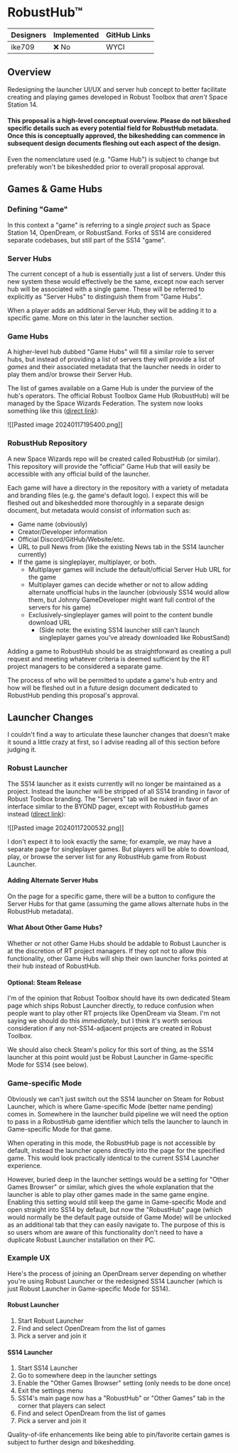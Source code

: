 # RobustHub™

| Designers | Implemented | GitHub Links |
|---|---|---|
| ike709 | :x: No | WYCI |

## Overview

Redesigning the launcher UI/UX and server hub concept to better facilitate creating and playing games developed in Robust Toolbox that *aren't* Space Station 14.

#### This proposal is a high-level conceptual overview. Please do not bikeshed specific details such as every potential field for RobustHub metadata. Once this is conceptually approved, the bikeshedding can commence in subsequent design documents fleshing out each aspect of the design.

Even the nomenclature used (e.g. "Game Hub") is subject to change but preferably won't be bikeshedded prior to overall proposal approval.

## Games & Game Hubs

### Defining "Game"
In this context a "game" is referring to a single *project* such as Space Station 14, OpenDream, or RobustSand. Forks of SS14 are considered separate codebases, but still part of the SS14 "game". 

### Server Hubs
The current concept of a hub is essentially just a list of servers. Under this new system these would effectively be the same, except now each server hub will be associated with a single game. These will be referred to explicitly as "Server Hubs" to distinguish them from "Game Hubs".

When a player adds an additional Server Hub, they will be adding it to a specific game. More on this later in the launcher section.

### Game Hubs
A higher-level hub dubbed "Game Hubs" will fill a similar role to server hubs, but instead of providing a list of servers they will provide a list of *games* and their associated metadata that the launcher needs in order to play them and/or browse their Server Hub.

The list of games available on a Game Hub is under the purview of the hub's operators. The official Robust Toolbox Game Hub (RobustHub) will be managed by the Space Wizards Federation. The system now looks something like this ([direct link](https://i.imgur.com/lyRfy8t.png)):

![[Pasted image 20240117195400.png]]

### RobustHub Repository
A new Space Wizards repo will be created called RobustHub (or similar). This repository will provide the "official" Game Hub that will easily be accessible with any official build of the launcher.

Each game will have a directory in the repository with a variety of metadata and branding files (e.g. the game's default logo). I expect this will be fleshed out and bikeshedded more thoroughly in a separate design document, but metadata would consist of information such as:
- Game name (obviously)
- Creator/Developer information
- Official Discord/GitHub/Website/etc.
- URL to pull News from (like the existing News tab in the SS14 launcher currently)
- If the game is singleplayer, multiplayer, or both. 
	- Multiplayer games will include the default/official Server Hub URL for the game
	- Multiplayer games can decide whether or not to allow adding alternate unofficial hubs in the launcher (obviously SS14 would allow them, but Johnny GameDeveloper might want full control of the servers for his game)
	- Exclusively-singleplayer games will point to the content bundle download URL 
		- (Side note: the existing SS14 launcher still can't launch singleplayer games you've already downloaded like RobustSand)

Adding a game to RobustHub should be as straightforward as creating a pull request and meeting whatever criteria is deemed sufficient by the RT project managers to be considered a separate game.

The process of who will be permitted to update a game's hub entry and how will be fleshed out in a future design document dedicated to RobustHub pending this proposal's approval.

## Launcher Changes
 
 I couldn't find a way to articulate these launcher changes that doesn't make it sound a little crazy at first, so I advise reading all of this section before judging it.

### Robust Launcher
The SS14 launcher as it exists currently will no longer be maintained as a project. Instead the launcher will be stripped of all SS14 branding in favor of Robust Toolbox branding. The "Servers" tab will be nuked in favor of an interface similar to the BYOND pager, except with RobustHub games instead ([direct link](https://i.imgur.com/DSXdzyP.png)):

![[Pasted image 20240117200532.png]]

I don't expect it to look exactly the same; for example, we may have a separate page for singleplayer games. But players will be able to download, play, or browse the server list for any RobustHub game from Robust Launcher.

#### Adding Alternate Server Hubs
On the page for a specific game, there will be a button to configure the Server Hubs for that game (assuming the game allows alternate hubs in the RobustHub metadata).

#### What About Other Game Hubs?
Whether or not other Game Hubs should be addable to Robust Launcher is at the discretion of RT project managers. If they opt not to allow this functionality, other Game Hubs will ship their own launcher forks pointed at their hub instead of RobustHub.

#### Optional: Steam Release
I'm of the opinion that Robust Toolbox should have its own dedicated Steam page which ships Robust Launcher directly, to reduce confusion when people want to play other RT projects like OpenDream via Steam. I'm not saying we should do this *immediately*, but I think it's worth serious consideration if any not-SS14-adjacent projects are created in Robust Toolbox.

We should also check Steam's policy for this sort of thing, as the SS14 launcher at this point would just be Robust Launcher in Game-specific Mode for SS14 (see below).

### Game-specific Mode
Obviously we can't just switch out the SS14 launcher on Steam for Robust Launcher, which is where Game-specific Mode (better name pending) comes in. Somewhere in the launcher build pipeline we will need the option to pass in a RobustHub game identifier which tells the launcher to launch in Game-specific Mode for that game.

When operating in this mode, the RobustHub page is not accessible by default, instead the launcher opens directly into the page for the specified game. This would look practically identical to the current SS14 Launcher experience.

However, buried deep in the launcher settings would be a setting for "Other Games Browser" or similar, which gives the whole explanation that the launcher is able to play other games made in the same game engine. Enabling this setting would still keep the game in Game-specific Mode and open straight into SS14 by default, but now the "RobustHub" page (which would normally be the default page outside of Game Mode) will be unlocked as an additional tab that they can easily navigate to. The purpose of this is so users whom are aware of this functionality don't need to have a duplicate Robust Launcher installation on their PC.

### Example UX
Here's the process of joining an OpenDream server depending on whether you're using Robust Launcher or the redesigned SS14 Launcher (which is just Robust Launcher in Game-specific Mode for SS14).

#### Robust Launcher
1. Start Robust Launcher
2. Find and select OpenDream from the list of games
3. Pick a server and join it

#### SS14 Launcher
1. Start SS14 Launcher
2. Go to somewhere deep in the launcher settings
3. Enable the "Other Games Browser" setting (only needs to be done once)
4. Exit the settings menu
5. SS14's main page now has a "RobustHub" or "Other Games" tab in the corner that players can select
6. Find and select OpenDream from the list of games
7. Pick a server and join it

Quality-of-life enhancements like being able to pin/favorite certain games is subject to further design and bikeshedding.
